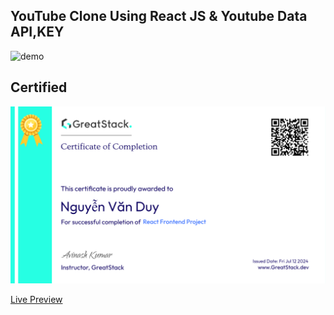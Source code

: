 ## YouTube Clone Using React JS & Youtube Data API,KEY 

![demo](./src/assets/Demo.png)

## Certified
![certified](./src/assets/certificate.png)
 
[Live Preview](https://youtube-clone-theta-nine-85.vercel.app/)